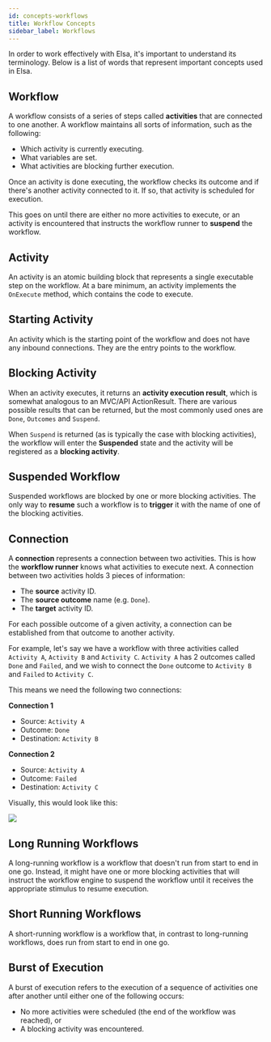 ```yaml
---
id: concepts-workflows
title: Workflow Concepts
sidebar_label: Workflows
---
```


In order to work effectively with Elsa, it's important to understand its terminology.
Below is a list of words that represent important concepts used in Elsa.

## Workflow
A workflow consists of a series of steps called **activities** that are connected to one another.
A workflow maintains all sorts of information, such as the following:

- Which activity is currently executing.
- What variables are set.
- What activities are blocking further execution.

Once an activity is done executing, the workflow checks its outcome and if there's another activity connected to it.
If so, that activity is scheduled for execution.

This goes on until there are either no more activities to execute, or an activity is encountered that instructs the workflow runner to **suspend** the workflow. 

## Activity

An activity is an atomic building block that represents a single executable step on the workflow.
At a bare minimum, an activity implements the `OnExecute` method, which contains the code to execute.

## Starting Activity

An activity which is the starting point of the workflow and does not have any inbound connections. They are the entry points to the workflow. 

## Blocking Activity

When an activity executes, it returns an **activity execution result**, which is somewhat analogous to an MVC/API ActionResult.
There are various possible results that can be returned, but the most commonly used ones are `Done`, `Outcomes` and `Suspend`.

When `Suspend` is returned (as is typically the case with blocking activities), the workflow will enter the **Suspended** state and the activity will be registered as a **blocking activity**.

## Suspended Workflow

Suspended workflows are blocked by one or more blocking activities.
The only way to **resume** such a workflow is to **trigger** it with the name of one of the blocking activities.  

## Connection

A **connection** represents a connection between two activities. This is how the **workflow runner** knows what activities to execute next.
A connection between two activities holds 3 pieces of information:

* The **source** activity ID.
* The **source outcome** name (e.g. `Done`).
* The **target** activity ID.

For each possible outcome of a given activity, a connection can be established from that outcome to another activity.

For example, let's say we have a workflow with three activities called `Activity A`, `Activity B` and `Activity C`.
`Activity A` has 2 outcomes called `Done` and `Failed`, and we wish to connect the `Done` outcome to `Activity B` and `Failed` to `Activity C`.

This means we need the following two connections:

**Connection 1**
- Source: `Activity A`
- Outcome: `Done`
- Destination: `Activity B`

**Connection 2**
- Source: `Activity A`
- Outcome: `Failed`
- Destination: `Activity C`

Visually, this would look like this:

![](assets/concepts/concepts-workflows-figure-1.png)

## Long Running Workflows

A long-running workflow is a workflow that doesn't run from start to end in one go. Instead, it might have one or more blocking activities that will instruct the workflow engine to suspend the workflow until it receives the appropriate stimulus to resume execution.

## Short Running Workflows

A short-running workflow is a workflow that, in contrast to long-running workflows, does run from start to end in one go. 

## Burst of Execution

A burst of execution refers to the execution of a sequence of activities one after another until either one of the following occurs:

- No more activities were scheduled (the end of the workflow was reached), or
- A blocking activity was encountered.